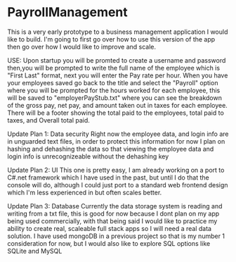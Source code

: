 # PayrollManagement

   This is a very early prototype to a business management application I would like to build.
I'm going to first go over how to use this version of the app then go over how I would like to improve and scale.

USE:
    Upon startup you will be promted to create a username and password then,you will be prompted to write the full name of the employee which is "First Last" format,
next you will enter the Pay rate per hour. When you have your employees saved go back to the title and select the "Payroll" option where you will be prompted for the hours worked
for each employee, this will be saved to "employerPayStub.txt" where you can see the breakdown of the gross pay, net pay, and amount taken out in taxes for each employee.
There will be a footer showing the total paid to the employees, total paid to taxes, and Overall total paid.

Update Plan 1: Data security
      Right now the employee data, and login info are in unguarded text files, in order to protect this information for now I plan on hashing and dehashing
the data so that viewing the employee data and login info is unrecognizeable without the dehashing key

Update Plan 2: UI
    This one is pretty easy, I am already working on a port to C#.net framework which I have used in the past, but until I do that the console will do, although
I could just port to a standard web frontend design which I'm less experienced in but often scales better.

Update Plan 3: Database
      Currently the data storage system is reading and writing from a txt file, this is good for now because I dont plan on my app being used commercially, with that being said I would like to practice my ability to create real, scaleable full stack apps so I will need a real data solution. I have used mongoDB in a previous project so that is my number 1 consideration for now, but I would also like to explore SQL options like SQLite and MySQL
